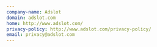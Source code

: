 ```yaml
---
company-name: Adslot
domain: adslot.com
home: http://www.adslot.com/
privacy-policy: http://www.adslot.com/privacy-policy/
email: privacy@adslot.com
---
```




